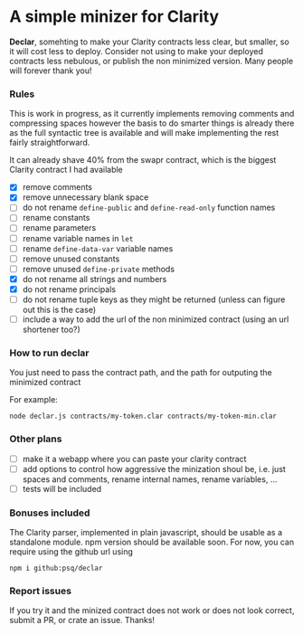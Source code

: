 # A simple minizer for Clarity

__Declar__, somehting to make your Clarity contracts less clear, but smaller, so it will cost less to deploy.
Consider not using to make your deployed contracts less nebulous, or publish the non minimized version.
Many people will forever thank you!

### Rules
This is work in progress, as it currently implements removing comments and compressing spaces
however the basis to do smarter things is already there as the full syntactic tree is available
and will make implementing the rest fairly straightforward.

It can already shave 40% from the swapr contract, which is the biggest Clarity contract I had available

- [x] remove comments
- [x] remove unnecessary blank space
- [ ] do not rename `define-public` and `define-read-only` function names
- [ ] rename constants
- [ ] rename parameters
- [ ] rename variable names in `let`
- [ ] rename `define-data-var` variable names
- [ ] remove unused constants
- [ ] remove unused `define-private` methods
- [x] do not rename all strings and numbers
- [x] do not rename principals
- [ ] do not rename tuple keys as they might be returned (unless can figure out this is the case)
- [ ] include a way to add the url of the non minimized contract (using an url shortener too?)

### How to run declar
You just need to pass the contract path, and the path for outputing the minimized contract

For example:
```
node declar.js contracts/my-token.clar contracts/my-token-min.clar
```

### Other plans

- [ ] make it a webapp where you can paste your clarity contract
- [ ] add options to control how aggressive the minization shoul be, i.e. just spaces and comments, rename internal names, rename variables, ...
- [ ] tests will be included

### Bonuses included

The Clarity parser, implemented in plain javascript, should be usable as a standalone module.  npm version should be available
soon.  For now, you can require using the github url using
```
npm i github:psq/declar
```

### Report issues
If you try it and the minized contract does not work or does not look correct, submit a PR, or crate an issue.  Thanks!
